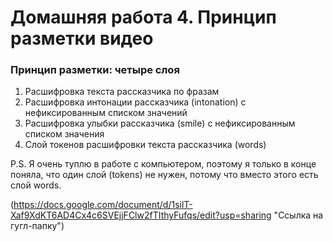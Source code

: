 # Домашняя работа 4. Принцип разметки видео

### Принцип разметки: четыре слоя


1.  Расшифровка текста рассказчика по фразам
2.  Расшифровка интонации рассказчика (intonation) с нефиксированным списком значений
3.  Расшифровка улыбки рассказчика (smile) с нефиксированным списком значения
4.  Слой токенов расшифровки текста рассказчика (words)


P.S. Я очень туплю в работе с компьютером, поэтому я только в конце поняла, что один слой (tokens) не нужен, потому что вместо этого есть слой words.

(https://docs.google.com/document/d/1silT-Xaf9XdKT6AD4Cx4c6SVEjjFClw2fTIthyFufqs/edit?usp=sharing "Ссылка на гугл-папку")

